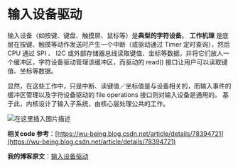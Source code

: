 # 输入设备驱动

输入设备（如按键、键盘、触摸屏、鼠标等）是**典型的字符设备**。
**工作机理** 是底层在按键、触摸等动作发送时产生一个中断（或驱动通过 Timer 定时查询），然后 CPU 通过 SPI 、 I2C 或外部存储器总线读取键值、坐标等数据，并将它们放人一个缓冲区，字符设备驱动管理该缓冲区，而驱动的 read() 接口让用户可以读取键值、坐标等数据。

显然，在这些工作中，只是中断、读键值／坐标值是与设备相关的，而输入事件的缓冲区管理以及字符设备驱动的 file operations 接口则对输入设备是通用的。
基于此，内核设计了输入子系统，由核心层处理公共的工作。

![在这里插入图片描述](https://img-blog.csdnimg.cn/fc7a87497e8146ffb069586f95523f5f.png#pic_center)

**相关code 参考**：[https://wu-being.blog.csdn.net/article/details/78394721](https://wu-being.blog.csdn.net/article/details/78394721)

**我的博客原文**：[输入设备驱动](https://blog.csdn.net/u014134180/article/details/124914859)

